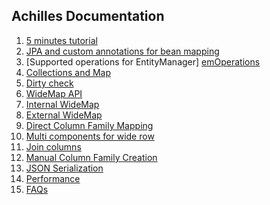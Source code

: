 ## Achilles Documentation

1. [5 minutes tutorial][quickTuto]
2. [JPA and custom annotations for bean mapping][annotations]
3. [Supported operations for EntityManager] [emOperations]
4. [Collections and Map][collectionsAndMaps]
5. [Dirty check][dirtyCheck]
6. [WideMap API][wideMapAPI]
7. [Internal WideMap][internalWideMap]
8. [External WideMap][externalWideMap]
9. [Direct Column Family Mapping][cfDirectMapping]
10. [Multi components for wide row][multiComponentKey]
11. [Join columns][joinColumns]
12. [Manual Column Family Creation][manualCFCreation]
13. [JSON Serialization][json]
14. [Performance][perf]
15. [FAQs][faqs]

[quickTuto]: /documentation/quickTuto.markdown
[annotations]: /documentation/annotations.markdown
[emOperations]: /documentation/emOperations.markdown
[collectionsAndMaps]: /documentation/collectionsAndMaps.markdown
[dirtyCheck]: /documentation/dirtyCheck.markdown
[wideMapAPI]: /documentation/wideMapAPI.markdown
[internalWideMap]: /documentation/internalWideMap.markdown
[externalWideMap]: /documentation/externalWideMap.markdown
[cfDirectMapping]: /documentation/cfDirectMapping.markdown
[multiComponentKey]: /documentation/multiComponentKey.markdown
[joinColumns]: /documentation/joinColumns.markdown
[manualCFCreation]:  /documentation/manualCFCreation.markdown
[json]: /documentation/jsonSerialization.markdown
[perf]: /documentation/performance.markdown
[faqs]: /documentation/faqs.markdown